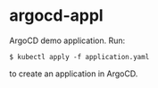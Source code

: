 # argocd-appl

ArgoCD demo application. Run:

```
$ kubectl apply -f application.yaml
```

to create an application in ArgoCD.
